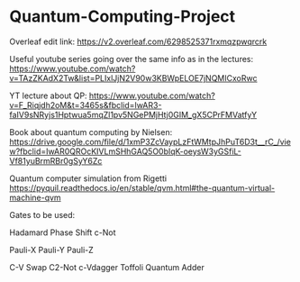 # Quantum-Computing-Project

Overleaf edit link: https://v2.overleaf.com/6298525371rxmqzpwqrcrk 


Useful youtube series going over the same info as in the lectures: https://www.youtube.com/watch?v=TAzZKAdX2Tw&list=PLIxlJjN2V90w3KBWpELOE7jNQMICxoRwc

YT lecture about QP: https://www.youtube.com/watch?v=F_Riqjdh2oM&t=3465s&fbclid=IwAR3-faIV9sNRyjs1Hptwua5mqZl1pv5NGePMjHtj0GIM_gX5CPrFMVatfyY

Book about quantum computing by Nielsen: https://drive.google.com/file/d/1xmP3ZcVaypLzFtWMtpJhPuT6D3t__rC_/view?fbclid=IwAR0QROcKIVLmSHhGAQ5O0bIqK-oeysW3yGSfiL-Vf81yuBrmRBr0gSyY6Zc

Quantum computer simulation from Rigetti
https://pyquil.readthedocs.io/en/stable/qvm.html#the-quantum-virtual-machine-qvm

Gates to be used:

Hadamard
Phase Shift
c-Not

Pauli-X
Pauli-Y
Pauli-Z

C-V
Swap
C2-Not
c-Vdagger
Toffoli
Quantum Adder

